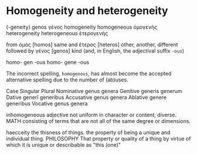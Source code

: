 # Homogeneity and heterogeneity


(-geneity)     genos            γένος
homogeneity    homogeneous      ὁμογενής
heterogeneity  heterogeneous    ἑτερογενής


from
    ὁμός [homos] same
and
    ἕτερος [heteros] other, another, different
followed by
    γένος [genos] kind
(and, in English, the adjectival suffix `-ous`)

homo- gen  -ous
homo- gene -ous

The incorrect spelling, `homogenous`, has almost become the accepted alternative spelling due to the number of (ab)uses.

Case        Singular    Plural
Nominative  genus       genera
Genitive    generis     generum
Dative      generī      generibus
Accusative  genus       genera
Ablative    genere      generibus
Vocative    genus       genera



inhomogeneous
    adjective
    not uniform in character or content; diverse.
    MATH
    consisting of terms that are not all of the same degree or dimensions.


haecceity
    the thisness of things.
    the property of being a unique and individual thing.
    PHILOSOPHY
    That property or quality of a thing by virtue of which it is unique or describable as "this (one)"
